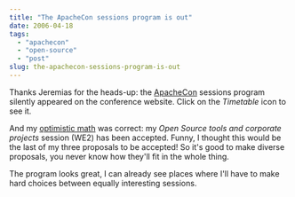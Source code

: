 ```yaml
---
title: "The ApacheCon sessions program is out"
date: 2006-04-18
tags: 
  - "apachecon"
  - "open-source"
  - "post"
slug: the-apachecon-sessions-program-is-out
---
```


Thanks Jeremias for the heads-up: the [ApacheCon](http://www.eu.apachecon.com/) sessions program silently appeared on the conference website. Click on the _Timetable_ icon to see it.

And my [optimistic math](http://codeconsult.ch/bertrand/archives/000656.html) was correct: my _Open Source tools and corporate projects_ session (WE2) has been accepted. Funny, I thought this would be the last of my three proposals to be accepted! So it's good to make diverse proposals, you never know how they'll fit in the whole thing.

The program looks great, I can already see places where I'll have to make hard choices between equally interesting sessions.
